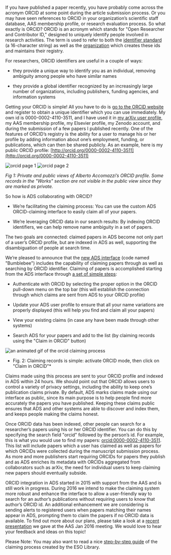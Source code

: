
If you have published a paper recently, you have probably come across the acronym ORCID at some point during the article submission process.  Or you may have seen references to ORCID in your organization’s scientific staff database, AAS membership profile, or research evaluation process.  So what exactly is ORCID?  ORCID is an acronym which stands for "Open Researcher and Contributor ID," designed to uniquely identify people involved in research activities.  The term is used to refer to both the [identifier standard](https://en.wikipedia.org/wiki/ORCID) (a 16-character string) as well as the [organization](http://orcid.org) which creates these ids and maintains their registry.

For researchers, ORCID identifiers are useful in a couple of ways:

* they provide a unique way to identify you as an individual, removing ambiguity among people who have similar names

* they provide a global identifier recognized by an increasingly large number of organizations, including publishers, funding agencies, and information systems

Getting your ORCID is simple!  All you have to do is [go to the ORCID website](http://orcid.org) and register to obtain a unique identifier which you can use immediately.  My own id is 0000-0002-4110-3511, and I have used it in [my arXiv user profile](http://arxiv.org/a/accomazzi_a_1.html), my AAS membership profile, my Elsevier profile, my Zenodo account, and during the submission of a few papers I published recently.  One of the features of ORCID’s registry is the ability for a user to manage his or her profile by adding information about one’s employment, funding, or publications, which can then be shared publicly.  As an example, here is my public ORCID profile: [http://orcid.org/0000-0002-4110-3511](http://orcid.org/0000-0002-4110-3511)

<img class="img-responsive" src="{{ site.baseurl }}/help/img/orcid_image_0.png" alt="orcid page 1"/>
<img class="img-responsive" src="{{ site.baseurl }}/help/img/orcid_image_1.png" alt="orcid page 2"/>

*Fig 1: Private and public views of Alberto Accomazzi’s ORCID profile.  Some records in the "Works" section are not visible in the public view since they are marked as private.*

So how is ADS collaborating with ORCID?

* We’re facilitating the claiming process: You can use the custom ADS ORCID-claiming interface to easily claim all of your papers.

* We’re leveraging ORCID data in our search results: By  indexing ORCID identifiers, we can help remove name ambiguity in a set of papers.

The two goals are connected: claimed papers in ADS become not only part of a user’s ORCID profile, but are indexed in ADS as well, supporting the disambiguation of people at search time.

We’re pleased to announce that the [new ADS interface](https://ui.adsabs.harvard.edu) (code named "Bumblebee") includes the capability of claiming papers through as well as searching by ORCID identifier.  Claiming of papers is accomplished starting from the ADS interface through [a set of simple steps](https://ui.adsabs.harvard.edu/#orcid-instructions):

* Authenticate with ORCID by selecting the proper option in the ORCID pull-down menu on the top bar (this will establish the connection through which claims are sent from ADS to your ORCID profile)

* Update your ADS user profile to ensure that all your name variations are properly displayed (this will help you find and claim all your papers)

* View your existing claims (in case any have been made through other systems)

* Search ADS for your papers and add to the list (by claiming records using the "Claim in ORCID" button)

<img src="{{ site.baseurl }}/help/img/orcid-claiming.gif" alt="an animated gif of the orcid claiming process" class="img-responsive" style="margin:auto">

*	Fig. 2: Claiming records is simple: activate ORCID mode, then click on "Claim in ORCID"*

Claims made using this process are sent to your ORCID profile and indexed in ADS within 24 hours.  We should point out that ORCID allows users to control a variety of privacy settings, including the ability to keep one’s publication claims private.  By default, ADS marks claims made using our interface as public, since its main purpose is to help people find more accurately the papers you have published.  Keeping these claims public ensures that ADS and other systems are able to discover and index them, and keeps people making the claims honest.

Once ORCID data has been indexed, other people can search for a researcher’s papers using his or her ORCID identifier.  You can do this by specifying the search field "orcid" followed by the person’s id.  For example, this is what you would use to find my papers: [orcid:0000-0002-4110-3511](https://ui.adsabs.harvard.edu/#search/q=orcid%3A0000-0002-4110-3511&sort=date%20desc).  This list will include papers which a user has claimed as well as papers for which ORCIDs were collected during the manuscript submission process.  As more and more publishers start requiring ORCIDs for papers they publish and as ADS enriches its metadata with ORCIDs aggregated from collaborators such as arXiv, the need for individual users to keep claiming new papers should eventually subside.

ORCID integration in ADS started in 2015 with support from the AAS and is still work in progress.  During 2016 we intend to make the claiming system more robust and enhance the interface to allow a user-friendly way to search for an author’s publications without requiring users to know that author’s ORCID id.  An additional enhancement we are considering is sending alerts to registered users when papers matching their names appear in ADS, prompting them to claim the papers if no ORCID data is available.  To find out more about our plans, please take a look at a [recent presentation](https://docs.google.com/presentation/d/1SCTL7z45ROYSCQstu6aqwaxQ0-m7RRWE-1Fdz5M5j5U/edit?usp=sharing) we gave at the AAS Jan 2016 meeting.  We would love to hear your feedback and ideas on this topic!

Please Note: You may also want to read a nice [step-by-step guide](http://www.eso.org/sci/libraries/edocs/ESO/ADS-ORCID_StepByStep.pdf) of the claiming process created by the ESO Library.
